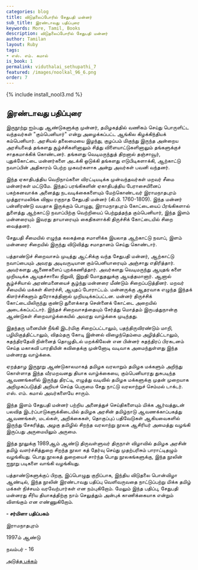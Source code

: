 ```yaml
---
categories: blog
title: விடுதலைப்போரில் சேதுபதி மன்னர்
sub_title: இரண்டாவது பதிப்புரை
keywords: More, Tamil, Books
description: விடுதலைப்போரில் சேதுபதி மன்னர்
author: Tamilan
layout: Ruby
tags:
- எஸ். எம். கமால்
is_book: 1
permalink: viduthalai_sethupathi_7
featured: /images/noolkal_96_6.png
order: 7
---
```


{% include install_nool3.md %}
## இரண்டாவது பதிப்புரை

இருநூற்று ஐம்பது ஆண்டுகளுக்கு முன்னர், தமிழகத்தில் வணிகம் செய்து பொருளிட்ட வந்தவர்கள் "கும்பெனியார்" என்று அழைக்கப்பட்ட ஆங்கில கிழக்கிந்தியக் கம்பெனியார். அரசியல் தலைமையை இழந்து, குழப்பம் மிகுந்து இருந்த அன்றைய அரசியலைத் தங்களது சூழ்ச்சிகளினாலும் சித்து விளையாட்டுகளினாலும் தங்களுக்குச் சாதகமாக்கிக் கொண்டனர். தங்களது வெடிமருந்துத் திறனால் தஞ்சாவூர், புதுக்கோட்டை மன்னர்களை அடக்கி ஒடுக்கி தங்களது எடுபிடிகளாக்கி, ஆற்காட்டு நவாப்பின் அதிகாரம் பெற்ற முகவர்களாக அன்று அவர்கள் பவனி வந்தனர்.

இந்த ஏகாதிபத்திய வெறிநாய்களை விரட்டியடிக்க முன்வந்தவர்கள் மறவர் சீமை மன்னர்கள் மட்டுமே. இந்தப் பரங்கிகளின் ஏகாதிபத்திய பேராசையினைப் பகற்கனவாக்க அனைத்து நடவடிக்கைகளையும் மேற்கொண்டவர் இராமநாதபுரம் முத்துராமலிங்க விஜய ரகுநாத சேதுபதி மன்னர் (கி.பி. 1760-1809). இந்த மன்னர் பன்னிரண்டு வயதாக இருக்கும் பொழுது, இராமநாதபுரம் கோட்டையைப் பீரங்கிகளால் துளைத்து ஆற்காட்டு நவாப்பிற்கு வெற்றியைப் பெற்றுத்தந்த கும்பெனியார், இந்த இளம் மன்னரையும் இவரது தாயாரையும் கைதிகளாக்கி திருச்சிக் கோட்டையில் சிறை வைத்தனர்.

சேதுபதி சீமையில் எழுந்த கலகத்தை சமாளிக்க இயலாத ஆற்காட்டு நவாப், இளம் மன்னரை சிறையில் இருந்து விடுவித்து சமாதானம் செய்து கொண்டார்.

பத்தாண்டுச் சிறைவாசம் முடித்து ஆட்சிக்கு வந்த சேதுபதி மன்னர், ஆற்காட்டு நவாப்பையும் அவரது அடிவருடியான கும்பெனியாரையும் அஞ்சாது எதிரித்தார். அவர்களது ஆணைகளைப் புறக்கணித்தார். அவர்களது வெடிமருந்து ஆயுதங் களை முறியடிக்க ஆயுதச்சாலை நிறுவி, இறுதி மோதுதலுக்கு ஆயத்தமானார். ஆனால் சூழ்ச்சியால் அரண்மனையைச் சூழ்ந்து மன்னரை மீண்டும் சிறைப்படுத்தினர். மறவர் சீமையில் மக்கள் கிளர்ச்சி, ஆயுதப் போராட்டம். மன்னருக்கு ஆதரவாக எழுந்த இந்தக் கிளர்ச்சிகளும் துரோகத்தினால் முறியடிக்கப்பட்டன. மன்னர் திருச்சிக் கோட்டையிலிருந்து குண்டு துளைக்காத சென்னைக் கோட்டை அறையில் அடைக்கப்பட்டார். இந்தச் சிறைவாசத்தையும் சேர்த்து மொத்தம் இருபத்துநான்கு ஆண்டுகள் சிறைவாழ்க்கையில் அவரது வாழ்க்கை முடிந்தது.

இதந்தரு மனையின் நீங்கி இடர்மிகு சிறைப்பட்டாலும், பதந்திருவிரண்டும் மாறி, பழிமிகுத்திட்டாலும், விதம்தரு கோடி இன்னல் விழைந்தெம்மை அழித்திட்டாலும், சுதந்திரதேவி நின்னைத் தொழுதிடல் மறக்கிலேன் என பின்னர் சுதந்திரப் பிரகடனம் செய்த மகாகவி பாரதியின் கவிதைக்கு முன்னோடி வடிவாக அமைந்துள்ளது இந்த மன்னரது வாழ்க்கை.

ஏறத்தாழ இருநூறு ஆண்டுகாலமாகத் தமிழக வரலாறும் தமிழக மக்களும் அறிந்து கொள்ளாத இந்த வீரமறவனது தியாக வாழ்க்கையை, கும்பெனியாரது துசுபடிந்த ஆவணங்களில் இருந்து திரட்டி, எழுத்து வடிவில் தமிழக மக்களுக்கு முதன் முறையாக அறிமுகப்படுத்தி அறியச் செய்த பெருமை சேது நாட்டு வரலாற்றுச் செம்மல் டாக்டர். எஸ். எம். கமால் அவர்களையே சாரும்.

இந்த இளம் சேதுபதி மன்னர் பற்றிய அனைத்துச் செய்திகளையும் மிக்க ஆர்வத்துடன் பலவித இடர்ப்பாடுகளுக்கிடையில் தமிழக அரசின் தமிழ்நாடு ஆவணக்காப்பகத்து ஆவணங்கள், மடல்கள், அறிக்கைகள், தொகுப்புப் பதிவேடுகள் ஆகியவைகளில் இருந்து சேகரித்து, அழகு தமிழில் சிறந்த வரலாற்று நூலக ஆசிரியர் அமைத்து வழங்கி இருப்பது அருமையிலும் அருமை.

இந்த நூலுக்கு 1989ஆம் ஆண்டு திருவள்ளுவர் திருநாள் விழாவில் தமிழக அரசின் தமிழ் வளர்ச்சித்துறை சிறந்த நூலா கத் தேர்வு செய்து முதற்பரிசும் பாராட்டிதழும் வழங்கியது. பொது நூலகத் துறையைச் சார்ந்த பொது நூலகங்களுக்கு, இந்த நூலின் ஐநூறு படிகளை வாங்கி வழங்கியது.

பத்தாண்டுகளுக்குப் பிறகு, இப்பொழுது குறிப்பாக, இந்திய விடுதலை பொன்விழா ஆண்டில், இந்த நூலின் இரண்டாவது பதிப்பு வெளிவருவதை நாட்டுப்பற்று மிக்க தமிழ் மக்கள் நிச்சயம் வரவேற்பார்கள் என நம்புகிறோம். மேலும் இந்த பதிப்பு, சேதுபதி மன்னரது சீரிய தியாகத்திற்கு நாம் செலுத்தும் அன்புக் காணிக்கையாக என்றும் விளங்கும் என எண்ணுகிறோம்.

**\- சர்மிளா பதிப்பகம்**

இராமநாதபுரம்

1997ம் ஆண்டு

நவம்பர் - 16

[அடுத்த பக்கம்](viduthalai_sethupathi_8)